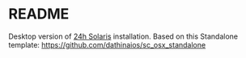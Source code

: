 # README #

Desktop version of [24h Solaris](http://alestsurko.by/post/95006245621/projects-24hsolaris) installation.
Based on this Standalone template: https://github.com/dathinaios/sc_osx_standalone